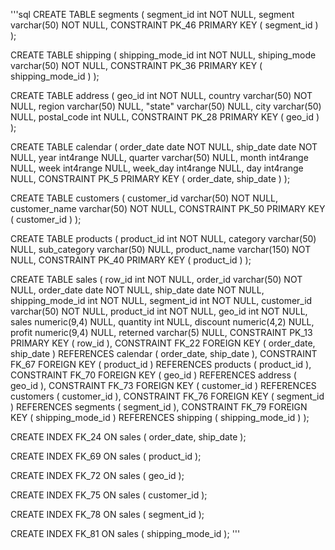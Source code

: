 '''sql
CREATE TABLE segments
(
 segment_id int NOT NULL,
 segment    varchar(50) NOT NULL,
 CONSTRAINT PK_46 PRIMARY KEY ( segment_id )
);

CREATE TABLE shipping
(
 shipping_mode_id int NOT NULL,
 shiping_mode     varchar(50) NOT NULL,
 CONSTRAINT PK_36 PRIMARY KEY ( shipping_mode_id )
);

CREATE TABLE address
(
 geo_id      int NOT NULL,
 country     varchar(50) NOT NULL,
 region      varchar(50) NULL,
 "state"       varchar(50) NULL,
 city        varchar(50) NULL,
 postal_code int NULL,
 CONSTRAINT PK_28 PRIMARY KEY ( geo_id )
);

CREATE TABLE calendar
(
 order_date date NOT NULL,
 ship_date  date NOT NULL,
 year       int4range NULL,
 quarter    varchar(50) NULL,
 month      int4range NULL,
 week       int4range NULL,
 week_day   int4range NULL,
 day        int4range NULL,
 CONSTRAINT PK_5 PRIMARY KEY ( order_date, ship_date )
);

CREATE TABLE customers
(
 customer_id   varchar(50) NOT NULL,
 customer_name varchar(50) NOT NULL,
 CONSTRAINT PK_50 PRIMARY KEY ( customer_id )
);



CREATE TABLE products
(
 product_id   int NOT NULL,
 category     varchar(50) NULL,
 sub_category varchar(50) NULL,
 product_name varchar(150) NOT NULL,
 CONSTRAINT PK_40 PRIMARY KEY ( product_id )
);

CREATE TABLE sales
(
 row_id           int NOT NULL,
 order_id         varchar(50) NOT NULL,
 order_date       date NOT NULL,
 ship_date        date NOT NULL,
 shipping_mode_id int NOT NULL,
 segment_id       int NOT NULL,
 customer_id      varchar(50) NOT NULL,
 product_id       int NOT NULL,
 geo_id           int NOT NULL,
 sales            numeric(9,4) NULL,
 quantity         int NULL,
 discount         numeric(4,2) NULL,
 profit           numeric(9,4) NULL,
 reterned         varchar(5) NULL,
 CONSTRAINT PK_13 PRIMARY KEY ( row_id ),
 CONSTRAINT FK_22 FOREIGN KEY ( order_date, ship_date ) REFERENCES calendar ( order_date, ship_date ),
 CONSTRAINT FK_67 FOREIGN KEY ( product_id ) REFERENCES products ( product_id ),
 CONSTRAINT FK_70 FOREIGN KEY ( geo_id ) REFERENCES address ( geo_id ),
 CONSTRAINT FK_73 FOREIGN KEY ( customer_id ) REFERENCES customers ( customer_id ),
 CONSTRAINT FK_76 FOREIGN KEY ( segment_id ) REFERENCES segments ( segment_id ),
 CONSTRAINT FK_79 FOREIGN KEY ( shipping_mode_id ) REFERENCES shipping ( shipping_mode_id )
);

CREATE INDEX FK_24 ON sales
(
 order_date,
 ship_date
);

CREATE INDEX FK_69 ON sales
(
 product_id
);

CREATE INDEX FK_72 ON sales
(
 geo_id
);

CREATE INDEX FK_75 ON sales
(
 customer_id
);

CREATE INDEX FK_78 ON sales
(
 segment_id
);

CREATE INDEX FK_81 ON sales
(
 shipping_mode_id
);
'''

